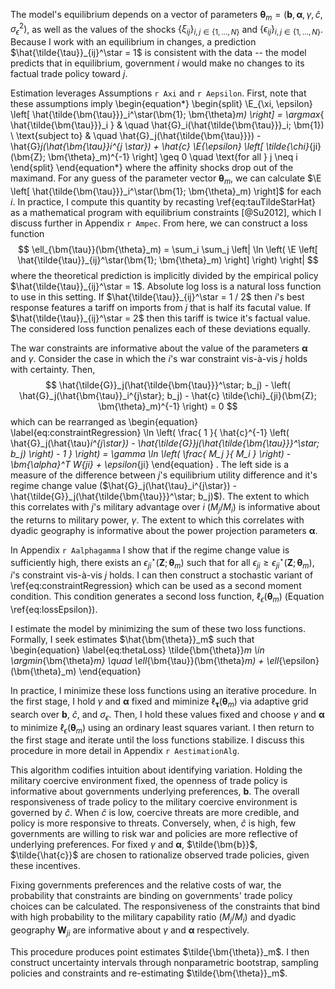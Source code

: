 The model's equilibrium depends on a vector of parameters $\bm{\theta}_m = \left( \bm{b}, \bm{\alpha}, \gamma, \hat{c}, \sigma_{\epsilon}^2 \right)$, as well as the values of the shocks $\left\{ \xi_{ij} \right\}_{i,j \in \left\{ 1, \dots, N \right\}}$ and $\left\{ \epsilon_{ij} \right\}_{i,j \in \left\{ 1, \dots, N \right\}}$. Because I work with an equilibrium in changes, a prediction $\hat{\tilde{\tau}}_{ij}^\star = 1$ is consistent with the data -- the model predicts that in equilibrium, government $i$ would make no changes to its factual trade policy toward $j$.

Estimation leverages Assumptions `r Axi` and `r Aepsilon`. First, note that these assumptions imply
\begin{equation*}
\begin{split}
\E_{\xi, \epsilon} \left[ \hat{\tilde{\bm{\tau}}}_i^\star(\bm{1}; \bm{\theta}_m) \right] = \argmax_{ \hat{\tilde{\bm{\tau}}}_i } & \quad \hat{G}_i(\hat{\tilde{\bm{\tau}}}_i; \bm{1}) \\
\text{subject to} & \quad \hat{G}_j(\hat{\tilde{\bm{\tau}}}) - \hat{G}_j(\hat{\bm{\tau}}_i^{j \star}) + \hat{c} \E_{\epsilon} \left[ \tilde{\chi}_{ji}(\bm{Z}; \bm{\theta}_m)^{-1} \right] \geq 0 \quad \text{for all } j \neq i
\end{split}
\end{equation*}
where the affinity shocks drop out of the maximand. For any guess of the parameter vector $\bm{\theta}_m$, we can calculate $\E \left[ \hat{\tilde{\bm{\tau}}}_i^\star(\bm{1}; \bm{\theta}_m) \right]$ for each $i$. In practice, I compute this quantity by recasting \ref{eq:tauTildeStarHat} as a mathematical program with equilibrium constraints [@Su2012], which I discuss further in Appendix `r Ampec`. From here, we can construct a loss function
$$
\ell_{\bm{\tau}}(\bm{\theta}_m) = \sum_i \sum_j \left| \ln \left( \E \left[ \hat{\tilde{\tau}}_{ij}^\star(\bm{1}; \bm{\theta}_m) \right] \right) \right|
$$
where the theoretical prediction is implicitly divided by the empirical policy $\hat{\tilde{\tau}}_{ij}^\star = 1$. Absolute log loss is a natural loss function to use in this setting. If $\hat{\tilde{\tau}}_{ij}^\star = 1 / 2$ then $i$'s best response features a tariff on imports from $j$ that is half its facutal value. If $\hat{\tilde{\tau}}_{ij}^\star = 2$ then this tariff is twice it's factual value. The considered loss function penalizes each of these deviations equally.

The war constraints are informative about the value of the parameters $\bm{\alpha}$ and $\gamma$. Consider the case in which the $i$'s war constraint vis-à-vis $j$ holds with certainty. Then,
$$
\hat{\tilde{G}}_j(\hat{\tilde{\bm{\tau}}}^\star; b_j) - \left( \hat{G}_j(\hat{\bm{\tau}}_i^{j\star}; b_j) - \hat{c} \tilde{\chi}_{ji}(\bm{Z}; \bm{\theta}_m)^{-1} \right) = 0
$$
which can be rearranged as
\begin{equation} \label{eq:constraintRegression}
\ln \left( \frac{ 1 }{ \hat{c}^{-1} \left( \hat{G}_j(\hat{\tau}_i^{j\star}) - \hat{\tilde{G}}_j(\hat{\tilde{\bm{\tau}}}^\star; b_j) \right) - 1 } \right) = \gamma \ln \left( \frac{ M_j }{ M_i } \right) - \bm{\alpha}^T W_{ji} + \epsilon_{ji}
\end{equation}
. The left side is a measure of the difference between $j$'s equilibrium utility difference and it's regime change value ($\hat{G}_j(\hat{\tau}_i^{j\star}) - \hat{\tilde{G}}_j(\hat{\tilde{\bm{\tau}}}^\star; b_j)$). The extent to which this correlates with $j$'s military advantage over $i$ ($M_j / M_i$) is informative about the returns to military power, $\gamma$. The extent to which this correlates with dyadic geography is informative about the power projection parameters $\bm{\alpha}$.

In Appendix `r Aalphagamma` I show that if the regime change value is sufficiently high, there exists an $\epsilon_{ji}^\star(\bm{Z}; \bm{\theta}_m)$ such that for all $\epsilon_{ji} \geq \epsilon_{ji}^\star(\bm{Z}; \bm{\theta}_m)$, $i$'s constraint vis-à-vis $j$ holds. I can then construct a stochastic variant of \ref{eq:constraintRegression} which can be used as a second moment condition. This condition generates a second loss function, $\ell_{\epsilon}(\bm{\theta}_m)$ (Equation \ref{eq:lossEpsilon}).

I estimate the model by minimizing the sum of these two loss functions. Formally, I seek estimates $\hat{\bm{\theta}}_m$ such that
\begin{equation} \label{eq:thetaLoss}
\tilde{\bm{\theta}}_m \in \argmin_{\bm{\theta}_m} \quad \ell_{\bm{\tau}}(\bm{\theta}_m) + \ell_{\epsilon}(\bm{\theta}_m)
\end{equation}

In practice, I minimize these loss functions using an iterative procedure. In the first stage, I hold $\gamma$ and $\bm{\alpha}$ fixed and miminize $\ell_{\bm{\tau}}(\bm{\theta}_m)$ via adaptive grid search over $\bm{b}$, $\hat{c}$, and $\sigma_{\epsilon}$. Then, I hold these values fixed and choose $\gamma$ and $\bm{\alpha}$ to minimize $\ell_{\epsilon}(\bm{\theta}_m)$ using an ordinary least squares variant. I then return to the first stage and iterate until the loss functions stabilize. I discuss this procedure in more detail in Appendix `r AestimationAlg`.

This algorithm codifies intuition about identifying variation. Holding the military coercive environment fixed, the openness of trade policy is informative about governments underlying preferences, $\bm{b}$. The overall responsiveness of trade policy to the military coercive environment is governed by $\hat{c}$. When $\hat{c}$ is low, coercive threats are more credible, and policy is more responsive to threats. Conversely, when, $\hat{c}$ is high, few governments are willing to risk war and policies are more reflective of underlying preferences. For fixed $\gamma$ and $\bm{\alpha}$, $\tilde{\bm{b}}$, $\tilde{\hat{c}}$ are chosen to rationalize observed trade policies, given these incentives. 

Fixing governments preferences and the relative costs of war, the probability that constraints are binding on governments' trade policy choices can be calculated. The responsiveness of the constraints that bind with high probability to the military capability ratio ($M_j / M_i$) and dyadic geography $\bm{W}_{ji}$ are informative about $\gamma$ and $\bm{\alpha}$ respectively. 

This procedure produces point estimates $\tilde{\bm{\theta}}_m$. I then construct uncertainty intervals through nonparametric bootstrap, sampling policies and constraints and re-estimating $\tilde{\bm{\theta}}_m$. 
